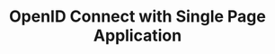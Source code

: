 ---
title: OpenID Connect with Single Page Application
excerpt: OpenID Connect/OAuth code sample (implicit flow) with Okta Authentication JS SDK, Okta Sign In Widget and ASP.NET resource server.
github_url: https://github.com/oktadeveloper/okta-oauth-spa-authjs-osw
---